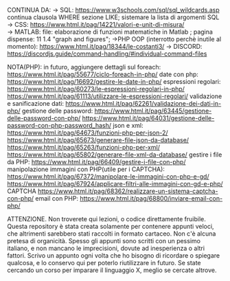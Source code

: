 CONTINUA DA: 
->	SQL:
https://www.w3schools.com/sql/sql_wildcards.asp
continua clausola WHERE sezione LIKE; 
sistemare la lista di argomenti SQL
->	CSS: 
https://www.html.it/pag/14221/valori-e-unit-di-misura/  
->	MATLAB:
file: elaborazione di funzioni matematiche in Matlab ;
pagina dispense: 11 1.4 "graph and figures";
->PHP OOP (interrotto perchè inutile al momento):
https://www.html.it/pag/18344/le-costanti3/
->	DISCORD:
https://discordjs.guide/command-handling/#individual-command-files

	
NOTA(PHP): in futuro, aggiungere
	dettagli sul foreach:
	https://www.html.it/pag/55677/ciclo-foreach-in-php/
	date con php:
	https://www.html.it/pag/16692/gestire-le-date-in-php/
	espressioni regolari:
	https://www.html.it/pag/60273/le-espressioni-regolari-in-php/
	https://www.html.it/pag/61113/utilizzare-le-espressioni-regolari/
	validazione e sanificazione dati:
	https://www.html.it/pag/62261/validazione-dei-dati-in-php/
	gestione delle password:
	https://www.html.it/pag/63445/gestione-delle-password-con-php/	https://www.html.it/pag/64031/gestione-delle-password-con-php-password_hash/
	json e xml:
	https://www.html.it/pag/64673/funzioni-php-per-json-2/
	https://www.html.it/pag/65673/generare-file-json-da-database/
	https://www.html.it/pag/65263/funzioni-php-per-xml/
	https://www.html.it/pag/65802/generare-file-xml-da-database/
	gestire i file da PHP:
	https://www.html.it/pag/66409/gestire-i-file-con-php/
	manipolazione immagini con PHP(utile per i CAPTCHA):	
	https://www.html.it/pag/67372/manipolare-le-immagini-con-php-e-gd/
	https://www.html.it/pag/67924/applicare-filtri-alle-immagini-con-gd-e-php/
	CAPTCHA
	https://www.html.it/pag/68362/realizzare-un-sistema-captcha-con-php/
	email con PHP:
	https://www.html.it/pag/68800/inviare-email-con-php/
	
	

ATTENZIONE.
Non troverete qui lezioni, o codice direttamente fruibile. Questa repository è stata creata solamente per contenere appunti veloci, che altrimenti sarebbero stati raccolti in formato cartaceo. Non c'è alcuna pretesa di organicità. Spesso gli appunti sono scritti con un pessimo italiano, e non mancano le imprecisioni, dovute ad inesperienza o altri fattori. Scrivo un appunto ogni volta che ho bisogno di ricordare o spiegare qualcosa, e lo conservo qui per poterlo riutilizzare in futuro. Se state cercando un corso per imparare il linguaggio X, meglio se cercate altrove. 